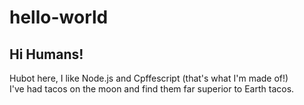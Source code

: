 # hello-world

## Hi Humans!

Hubot here, I like Node.js and Cpffescript (that's what I'm made of!)  
I've had tacos on the moon and find them far superior to Earth tacos.
